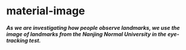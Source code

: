 # material-image
##### As we are investigating how people observe landmarks, we use the image of landmarks from the Nanjing Normal University in the eye-tracking test.
